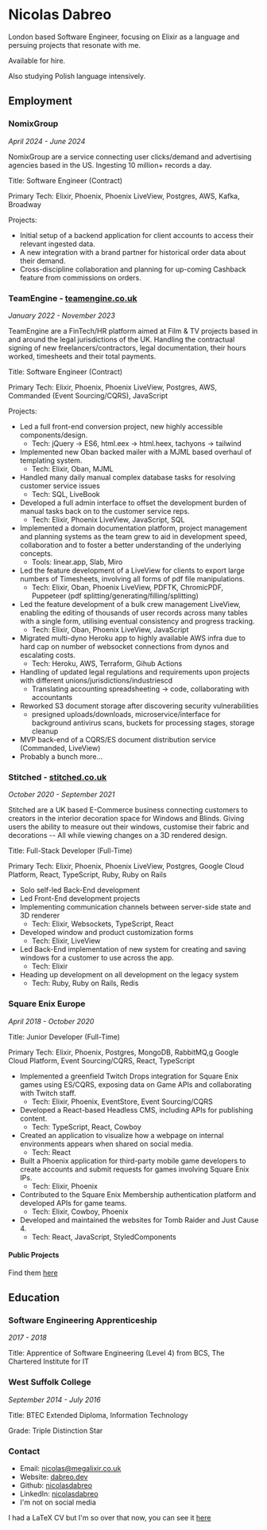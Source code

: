 # Nicolas Dabreo

London based Software Engineer, focusing on Elixir as a language and persuing projects that resonate with me.

Available for hire.

Also studying Polish language intensively.

## Employment

### NomixGroup

_April 2024 - June 2024_

NomixGroup are a service connecting user clicks/demand and advertising agencies based in the US. Ingesting 10 million+ records a day.

Title: Software Engineer (Contract)

Primary Tech: Elixir, Phoenix, Phoenix LiveView, Postgres, AWS, Kafka, Broadway

Projects:

- Initial setup of a backend application for client accounts to access their relevant ingested data.
- A new integration with a brand partner for historical order data about their demand.
- Cross-discipline collaboration and planning for up-coming Cashback feature from commissions on orders.

### TeamEngine - [teamengine.co.uk](https://teamengine.co.uk)

_January 2022 - November 2023_

TeamEngine are a FinTech/HR platform aimed at Film & TV projects based in and around the legal jurisdictions of the UK. Handling the contractual signing of new freelancers/contractors, legal documentation, their hours worked, timesheets and their total payments.

Title: Software Engineer (Contract)

Primary Tech: Elixir, Phoenix, Phoenix LiveView, Postgres, AWS, Commanded (Event Sourcing/CQRS), JavaScript

Projects:

- Led a full front-end conversion project, new highly accessible components/design.
    - Tech: jQuery -> ES6, html.eex -> html.heex, tachyons -> tailwind
- Implemented new Oban backed mailer with a MJML based overhaul of templating system.
    - Tech: Elixir, Oban, MJML
- Handled many daily manual complex database tasks for resolving customer service issues
    - Tech: SQL, LiveBook
- Developed a full admin interface to offset the development burden of manual tasks back on to the customer service reps.
    - Tech: Elixir, Phoenix LiveView, JavaScript, SQL
- Implemented a domain documentation platform, project management and planning systems as the team grew to aid in development speed, collaboration and to foster a better understanding of the underlying concepts.
    - Tools: linear.app, Slab, Miro
- Led the feature development of a LiveView for clients to export large numbers of Timesheets, involving all forms of pdf file manipulations.
    - Tech: Elixir, Oban, Phoenix LiveView, PDFTK, ChromicPDF, Puppeteer (pdf splitting/generating/filling/splitting)
- Led the feature development of a bulk crew management LiveView, enabling the editing of thousands of user records across many tables with a single form, utilising eventual consistency and progress tracking.
    - Tech: Elixir, Oban, Phoenix LiveView, JavaScript
- Migrated multi-dyno Heroku app to highly available AWS infra due to hard cap on number of websocket connections from dynos and escalating costs.
    - Tech: Heroku, AWS, Terraform, Gihub Actions
- Handling of updated legal regulations and requirements upon projects with different unions/jurisdictions/industriescd 
    - Translating accounting spreadsheeting -> code, collaborating with accountants
- Reworked S3 document storage after discovering security vulnerabilities 
    - presigned uploads/downloads, microservice/interface for background antivirus scans, buckets for processing stages, storage cleanup
- MVP back-end of a CQRS/ES document distribution service (Commanded, LiveView)
- Probably a bunch more...

### Stitched - [stitched.co.uk](https://stitched.co.uk)

_October 2020 - September 2021_

Stitched are a UK based E-Commerce business connecting customers to creators in the interior decoration space for Windows and Blinds. Giving users the ability to measure out their windows, customise their fabric and decorations -- All while viewing changes on a 3D rendered design.

Title: Full-Stack Developer (Full-Time)

Primary Tech: Elixir, Phoenix, Phoenix LiveView, Postgres, Google Cloud Platform, React, TypeScript, Ruby, Ruby on Rails

- Solo self-led Back-End development
- Led Front-End development projects
- Implementing communication channels between server-side state and 3D renderer
    - Tech: Elixir, Websockets, TypeScript, React
- Developed window and product customization forms
    - Tech: Elixir, LiveView
- Led Back-End implementation of new system for creating and saving windows for a customer to use across the app.
    - Tech: Elixir
- Heading up development on all development on the legacy system
    - Tech: Ruby, Ruby on Rails, Redis

### Square Enix Europe 

_April 2018 - October 2020_

Title: Junior Developer (Full-Time)

Primary Tech: Elixir, Phoenix, Postgres, MongoDB, RabbitMQ,g Google Cloud Platform, Event Sourcing/CQRS, React, TypeScript

- Implemented a greenfield Twitch Drops integration for Square Enix games using ES/CQRS, exposing data on Game APIs and collaborating with Twitch staff.
    - Tech: Elixir, Phoenix, EventStore, Event Sourcing/CQRS
- Developed a React-based Headless CMS, including APIs for publishing content.
    - Tech: TypeScript, React, Cowboy
- Created an application to visualize how a webpage on internal environments appears when shared on social media.
    - Tech: React
- Built a Phoenix application for third-party mobile game developers to create accounts and submit requests for games involving Square Enix IPs.
    - Tech: Elixir, Phoenix
- Contributed to the Square Enix Membership authentication platform and developed APIs for game teams.
    - Tech: Elixir, Cowboy, Phoenix
- Developed and maintained the websites for Tomb Raider and Just Cause 4.
    - Tech: React, JavaScript, StyledComponents

#### Public Projects

Find them [here](https://dabreo.dev/projects)

## Education

### Software Engineering Apprenticeship

_2017 - 2018_

Title: Apprentice of Software Engineering (Level 4) from BCS, The Chartered Institute for IT

### West Suffolk College

_September 2014 - July 2016_

Title: BTEC Extended Diploma, Information Technology

Grade: Triple Distinction Star

### Contact

- Email: nicolas@megalixir.co.uk
- Website: [dabreo.dev](https://dabreo.dev)
- Github: [nicolasdabreo](http://github.com/nicolasdabreo)
- LinkedIn: [nicolasdabreo](http://linkedin.com/in/nicolasdabreo)
- I'm not on social media

I had a LaTeX CV but I'm so over that now, you can see it [here](https://github.com/nicolasdabreo/latex-cv/blob/master/main.pdf)
